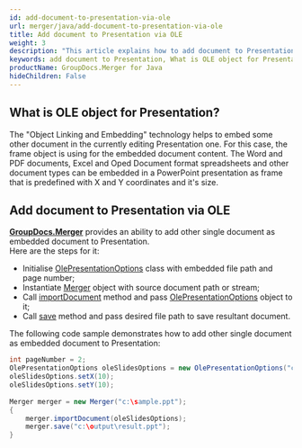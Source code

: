 ```yaml
---
id: add-document-to-presentation-via-ole
url: merger/java/add-document-to-presentation-via-ole
title: Add document to Presentation via OLE
weight: 3
description: "This article explains how to add document to Presentation via OLE with GroupDocs.Merger within your Java applications."
keywords: add document to Presentation, What is OLE object for Presentation
productName: GroupDocs.Merger for Java
hideChildren: False
---
```

## What is OLE object for Presentation?

The "Object Linking and Embedding" technology helps to embed some other document in the currently editing Presentation one. For this case, the frame object is using for the embedded document content. The Word and PDF documents, Excel and Oped Document format spreadsheets and other document types can be embedded in a PowerPoint presentation as frame that is predefined with X and Y coordinates and it's size.

## Add document to Presentation via OLE

**[GroupDocs.Merger](https://products.groupdocs.com/merger/java)** provides an ability to add other single document as embedded document to Presentation.   
Here are the steps for it:

*   Initialise [OlePresentationOptions](https://apireference.groupdocs.com/merger/java/com.groupdocs.merger.domain.options/OlePresentationOptions) class with embedded file path and page number;
*   Instantiate [Merger](https://apireference.groupdocs.com/merger/java/com.groupdocs.merger/Merger) object with source document path or stream;
*   Call [importDocument](https://apireference.groupdocs.com/merger/java/com.groupdocs.merger/Merger#importDocument(com.groupdocs.merger.domain.options.interfaces.IImportDocumentOptions)) method and pass [OlePresentationOptions](https://apireference.groupdocs.com/merger/java/com.groupdocs.merger.domain.options/OlePresentationOptions) object to it;
*   Call [save](https://apireference.groupdocs.com/merger/java/com.groupdocs.merger/Merger#save(java.lang.String)) method and pass desired file path to save resultant document.

The following code sample demonstrates how to add other single document as embedded document to Presentation:

```java
int pageNumber = 2;
OlePresentationOptions oleSlidesOptions = new OlePresentationOptions("c:\embedded.pdf", pageNumber);
oleSlidesOptions.setX(10);
oleSlidesOptions.setY(10);
 
Merger merger = new Merger("c:\sample.ppt");
{
    merger.importDocument(oleSlidesOptions);
    merger.save("c:\output\result.ppt");
}

```
